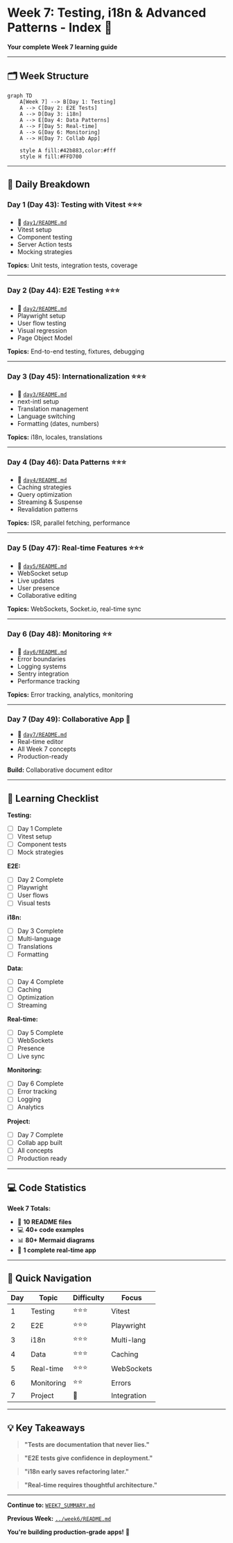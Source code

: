# Week 7: Testing, i18n & Advanced Patterns - Index 📑

**Your complete Week 7 learning guide**

---

## 🗂️ Week Structure

```mermaid
graph TD
    A[Week 7] --> B[Day 1: Testing]
    A --> C[Day 2: E2E Tests]
    A --> D[Day 3: i18n]
    A --> E[Day 4: Data Patterns]
    A --> F[Day 5: Real-time]
    A --> G[Day 6: Monitoring]
    A --> H[Day 7: Collab App]
    
    style A fill:#42b883,color:#fff
    style H fill:#FFD700
```

---

## 📅 Daily Breakdown

### **Day 1 (Day 43): Testing with Vitest** ⭐⭐⭐
- 📖 [`day1/README.md`](day1/README.md)
- Vitest setup
- Component testing
- Server Action tests
- Mocking strategies

**Topics:** Unit tests, integration tests, coverage

---

### **Day 2 (Day 44): E2E Testing** ⭐⭐⭐
- 📖 [`day2/README.md`](day2/README.md)
- Playwright setup
- User flow testing
- Visual regression
- Page Object Model

**Topics:** End-to-end testing, fixtures, debugging

---

### **Day 3 (Day 45): Internationalization** ⭐⭐⭐
- 📖 [`day3/README.md`](day3/README.md)
- next-intl setup
- Translation management
- Language switching
- Formatting (dates, numbers)

**Topics:** i18n, locales, translations

---

### **Day 4 (Day 46): Data Patterns** ⭐⭐⭐
- 📖 [`day4/README.md`](day4/README.md)
- Caching strategies
- Query optimization
- Streaming & Suspense
- Revalidation patterns

**Topics:** ISR, parallel fetching, performance

---

### **Day 5 (Day 47): Real-time Features** ⭐⭐⭐
- 📖 [`day5/README.md`](day5/README.md)
- WebSocket setup
- Live updates
- User presence
- Collaborative editing

**Topics:** WebSockets, Socket.io, real-time sync

---

### **Day 6 (Day 48): Monitoring** ⭐⭐
- 📖 [`day6/README.md`](day6/README.md)
- Error boundaries
- Logging systems
- Sentry integration
- Performance tracking

**Topics:** Error tracking, analytics, monitoring

---

### **Day 7 (Day 49): Collaborative App** 🎯
- 📖 [`day7/README.md`](day7/README.md)
- Real-time editor
- All Week 7 concepts
- Production-ready

**Build:** Collaborative document editor

---

## 🎯 Learning Checklist

**Testing:**
- [ ] Day 1 Complete
- [ ] Vitest setup
- [ ] Component tests
- [ ] Mock strategies

**E2E:**
- [ ] Day 2 Complete
- [ ] Playwright
- [ ] User flows
- [ ] Visual tests

**i18n:**
- [ ] Day 3 Complete
- [ ] Multi-language
- [ ] Translations
- [ ] Formatting

**Data:**
- [ ] Day 4 Complete
- [ ] Caching
- [ ] Optimization
- [ ] Streaming

**Real-time:**
- [ ] Day 5 Complete
- [ ] WebSockets
- [ ] Presence
- [ ] Live sync

**Monitoring:**
- [ ] Day 6 Complete
- [ ] Error tracking
- [ ] Logging
- [ ] Analytics

**Project:**
- [ ] Day 7 Complete
- [ ] Collab app built
- [ ] All concepts
- [ ] Production ready

---

## 💻 Code Statistics

**Week 7 Totals:**
- 📖 **10 README files**
- 💻 **40+ code examples**
- 📊 **80+ Mermaid diagrams**
- 🎯 **1 complete real-time app**

---

## 🚀 Quick Navigation

| Day | Topic | Difficulty | Focus |
|-----|-------|------------|-------|
| 1 | Testing | ⭐⭐⭐ | Vitest |
| 2 | E2E | ⭐⭐⭐ | Playwright |
| 3 | i18n | ⭐⭐⭐ | Multi-lang |
| 4 | Data | ⭐⭐⭐ | Caching |
| 5 | Real-time | ⭐⭐⭐ | WebSockets |
| 6 | Monitoring | ⭐⭐ | Errors |
| 7 | Project | 🎯 | Integration |

---

## 💡 Key Takeaways

> **"Tests are documentation that never lies."**

> **"E2E tests give confidence in deployment."**

> **"i18n early saves refactoring later."**

> **"Real-time requires thoughtful architecture."**

---

**Continue to:** [`WEEK7_SUMMARY.md`](WEEK7_SUMMARY.md)

**Previous Week:** [`../week6/README.md`](../week6/README.md)

**You're building production-grade apps!** 🚀
